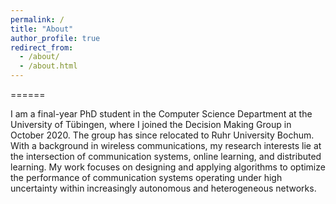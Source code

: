 ```yaml
---
permalink: /
title: "About"
author_profile: true
redirect_from: 
  - /about/
  - /about.html
---
```



======

I am a final-year PhD student in the Computer Science Department at the University of Tübingen, where I joined the Decision Making Group in October 2020. The group has since relocated to Ruhr University Bochum. With a background in wireless communications, my research interests lie at the intersection of communication systems, online learning, and distributed learning. My work focuses on designing and applying algorithms to optimize the performance of communication systems operating under high uncertainty within increasingly autonomous and heterogeneous networks.
